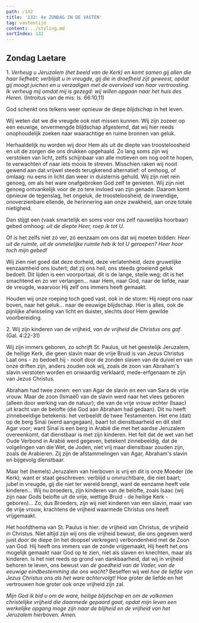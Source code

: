 ```yaml
---
path: /132
title: '132: 4e ZONDAG IN DE VASTEN'
tag: vastentijd
content: ../styling.md
sortIndex: 132
---
```


## Zondag Laetare

1\. _Verheug u Jeruzalem (het beeld van de Kerk) en komt samen gij allen die haar liefhebt; verblijdt u in vreugde, gij die in droefheid zijt geweest, opdat gij moogt juichen en u verzadigen met de overvloed van haar vertroosting. Ik verheug mij omdat mij is gezegd: wij willen opgaan naar het huis des Heren._ (Introitus van de mis: Is. 66:10,11)

God schenkt ons telkens weer opnieuw de diepe _blijdschap_ in het leven.

Wij weten dat we die vreugde ook niet missen kunnen. Wij zijn zozeer op een eeuwige, onvermengde blijdschap afgestemd, dat wij hier reeds onophoudelijk zoeken naar waarachtige en ruime bronnen van geluk.

Herhaaldelijk nu worden wij door Hem als uit de diepte van troosteloosheid en uit de zorgen die ons drukken opgehaald. Zo lang soms zijn wij verstoken van licht, zelfs schijnbaar van alle motieven om nog ooit te hopen, te verwachten of naar iets moois te streven. Misschien raken wij nooit gewend aan dat vrijwel steeds terugkerend alternatief: of omhoog, of omlaag: nu eens in licht dan weer in duisternis gehuld. Wij zijn niet rein genoeg, om als het ware onafgebroken God zelf te genieten. Wij zijn niet genoeg ontvankelijk voor de zo tere invloed van zijn genade. Daarom komt opnieuw de tegenslag, het ongeluk, de troosteloosheid, de inwendige, onoverzienbare ellende, de herinnering aan onze zwakheid, aan onze totale nietigheid.

Dan stijgt een (vaak smartelijk en soms voor ons zelf nauwelijks hoorbaar) gebed omhoog: _uit de diepte Heer, roep ik tot U_.

Of is het zelfs niet zó ver, zó eenzaam om ons dat wij moeten bidden: _Heer uit de ruimte, uit de onmetelijke ruimte heb ik tot U geroepen? Heer hoor toch mijn gebed!_

Wij zien niet goed dat deze dorheid, deze verlatenheid, deze gruwelijke eenzaamheid ons loutert; dat zij ons heil, ons steeds groeiend geluk bedoelt. Dit lijden is een voorportaal, dit is de lange, steile weg; dit is het smachtend en zo ver verlangen... naar Hem, naar God, naar de liefde, naar de vreugde, waarvoor Hij zelf ons immers heeft gemaakt.

Houden wij onze roeping toch goed vast, ook in de storm: Hij roept ons naar boven, naar het geluk... naar de eeuwige blijdschap. Hier is alles, ook de pijnlijke afwisseling van licht en duister, slechts door Hem gewilde voorbereiding.

2\. Wij zijn kinderen van de vrijheid, _van de vrijheid die Christus ons gaf_. (Gal. 4:22-31)

Wij zijn immers geboren, zo schrijft St. Paulus, uit het geestelijk Jeruzalem, de heilige Kerk, die geen slavin maar de vrije Bruid is van Jezus Christus Laat ons - zo bedoelt hij - nooit door de zonden slaven van de duivel en van onze driften zijn, anders zouden ook wij, zoals de zoon van Abraham's slavin verstoten worden en onwaardig verklaard, mede-erfgenaam te zijn van Jezus Christus.

Abraham had twee zonen: een van Agar de slavin en een van Sara de vrije vrouw. Maar de zoon (Ismaël) van de slavin werd naar het vlees geboren
(alleen door werking van de natuur); die van de vrije vrouw echter (Isaac) uit kracht van de belofte (die God aan Abraham had gedaan). Dit nu heeft zinnebeeldige betekenis: het verbeeldt de twee Testamenten. Het ene (dat) op de berg Sinaï (werd aangegaan), baart tot dienstbaarheid en dit stelt Agar voor; want Sinaï is een berg in Arabië die met het aardse Jeruzalem overeenkomt, dat dienstbaar is met zijn kinderen. Het feit dat de wet van het Oude Verbond in Arabië werd gegeven, betekent zinnebeeldig, dat de volgelingen van die Wet, de Joden, niet vrij maar dienstbaar zouden zijn, zoals de Arabieren. Zij zijn de afstammelingen van Agar, Abraham's slavin en bijgevolg dienstbaar.

Maar het (hemels) Jeruzalem van hierboven is vrij en dit is onze Moeder (de Kerk); want er staat geschreven: verblijd u onvruchtbare, die niet baart; jubel in vreugde, gij die niet ter wereld brengt, want de eenzame heeft vele kinderen... Wij nu broeders, zijn kinderen van de belofte, zoals Isaac (wij zijn naar Gods belofte uit de vrije, wettige Bruid - de heilige Kerk - geboren)... Zo, dus Broeders, zijn wij niet kinderen van een slavin, maar van de vrije vrouw, krachtens de vrijheid waarmede Christus ons heeft vrijgemaakt.

Het hoofdthema van St. Paulus is hier: de vrijheid _van_ Christus, de vrijheid _in_ Christus. Niet altijd zijn wij ons die vrijheid bewust, die ons gegeven werd juist door de diepe (in het doopsel verkregen) verbondenheid met de Zoon van God. Hij heeft ons immers van de zonde vrijgemaakt, Hij heeft het ons mogelijk gemaakt naar God op te zien, niet als slaven en knechten, maar als kinderen. Is het niet reeds op grond van dankbaarheid, dat wij in vrijheid behoren te leven, ons bewust van _de goedheid van de Vader, van de eeuwige eindbestemming die ons wacht?_ Beseffen wij wel _hoe de liefde van Jezus Christus ons als het ware achtervolgt!_ Hoe groter de liefde en het vertrouwen hoe groter ook onze vrijheid zijn zal.

_Mijn God ik bid u om de ware, heilige blijdschap en om de volkomen christelijke vrijheid die daarmede gepaard gaat, opdat mijn leven een werkelijke opgang moge zijn naar de blijheid en de vrijheid van het Jeruzalem hierboven. Amen._